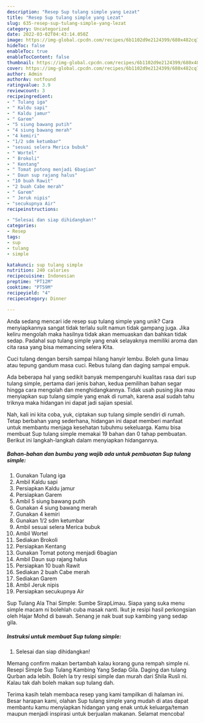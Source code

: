 ```yaml
---
description: "Resep Sup tulang simple yang Lezat"
title: "Resep Sup tulang simple yang Lezat"
slug: 635-resep-sup-tulang-simple-yang-lezat
category: Uncategorized
date: 2022-03-02T04:43:14.050Z
image: https://img-global.cpcdn.com/recipes/6b1102d9e2124399/680x482cq70/sup-tulang-simple-foto-resep-utama.jpg
hideToc: false
enableToc: true
enableTocContent: false
thumbnail: https://img-global.cpcdn.com/recipes/6b1102d9e2124399/680x482cq70/sup-tulang-simple-foto-resep-utama.jpg
cover: https://img-global.cpcdn.com/recipes/6b1102d9e2124399/680x482cq70/sup-tulang-simple-foto-resep-utama.jpg
author: Admin
authorAv: notfound
ratingvalue: 3.9
reviewcount: 3
recipeingredient:
- " Tulang iga"
- " Kaldu sapi"
- " Kaldu jamur"
- " Garem"
- "5 siung bawang putih"
- "4 siung bawang merah"
- "4 kemiri"
- "1/2 sdm ketumbar"
- "sesuai selera Merica bubuk"
- " Wortel"
- " Brokoli"
- " Kentang"
- " Tomat potong menjadi 6bagian"
- " Daun sup rajang halus"
- "10 buah Rawit"
- "2 buah Cabe merah"
- " Garem"
- " Jeruk nipis"
- "secukupnya Air"
recipeinstructions:

- "Selesai dan siap dihidangkan!"
categories:
- Resep
tags:
- sup
- tulang
- simple

katakunci: sup tulang simple 
nutrition: 240 calories
recipecuisine: Indonesian
preptime: "PT12M"
cooktime: "PT59M"
recipeyield: "4"
recipecategory: Dinner

---
```





Anda sedang mencari ide resep sup tulang simple yang unik? Cara menyiapkannya sangat tidak terlalu sulit namun tidak gampang juga. Jika keliru mengolah maka hasilnya tidak akan memuaskan dan bahkan tidak sedap. Padahal sup tulang simple yang enak selayaknya memiliki aroma dan cita rasa yang bisa memancing selera Kita.





Cuci tulang dengan bersih sampai hilang hanyir lembu. Boleh guna limau atau tepung gandum masa cuci. Rebus tulang dan daging sampai empuk.

Ada beberapa hal yang sedikit banyak mempengaruhi kualitas rasa dari sup tulang simple, pertama dari jenis bahan, kedua pemilihan bahan segar hingga cara mengolah dan menghidangkannya. Tidak usah pusing jika mau menyiapkan sup tulang simple yang enak di rumah, karena asal sudah tahu triknya maka hidangan ini dapat jadi sajian spesial.






Nah, kali ini kita coba, yuk, ciptakan sup tulang simple sendiri di rumah. Tetap berbahan yang sederhana, hidangan ini dapat memberi manfaat untuk membantu menjaga kesehatan tubuhmu sekeluarga. Kamu bisa membuat Sup tulang simple memakai 19 bahan dan 0 tahap pembuatan. Berikut ini langkah-langkah dalam menyiapkan hidangannya.

<!--inarticleads1-->

##### Bahan-bahan dan bumbu yang wajib ada untuk pembuatan Sup tulang simple:

1. Gunakan  Tulang iga
1. Ambil  Kaldu sapi
1. Persiapkan  Kaldu jamur
1. Persiapkan  Garem
1. Ambil 5 siung bawang putih
1. Gunakan 4 siung bawang merah
1. Gunakan 4 kemiri
1. Gunakan 1/2 sdm ketumbar
1. Ambil sesuai selera Merica bubuk
1. Ambil  Wortel
1. Sediakan  Brokoli
1. Persiapkan  Kentang
1. Gunakan  Tomat potong menjadi 6bagian
1. Ambil  Daun sup rajang halus
1. Persiapkan 10 buah Rawit
1. Sediakan 2 buah Cabe merah
1. Sediakan  Garem
1. Ambil  Jeruk nipis
1. Persiapkan secukupnya Air


Sup Tulang Ala Thai Simple: Sumbe SirapLimau. Siapa yang suka menu simple macam ni bolehlah cuba masak nanti. Ikut je resipi hasil perkongsian oleh Hajar Mohd di bawah. Senang je nak buat sup kambing yang sedap gila. 

<!--inarticleads2-->

##### Instruksi untuk membuat Sup tulang simple:


1. Selesai dan siap dihidangkan!

Memang confirm makan bertambah kalau korang guna rempah simple ni. Resepi Simple Sup Tulang Kambing Yang Sedap Gila. Daging dan tulang Qurban ada lebih. Boleh la try resipi simple dan murah dari Shila Rusli ni. Kalau tak dah boleh makan sup tulang dah. 

Terima kasih telah membaca resep yang kami tampilkan di halaman ini. Besar harapan kami, olahan Sup tulang simple yang mudah di atas dapat membantu kamu menyiapkan hidangan yang enak untuk keluarga/teman maupun menjadi inspirasi untuk berjualan makanan. Selamat mencoba!
